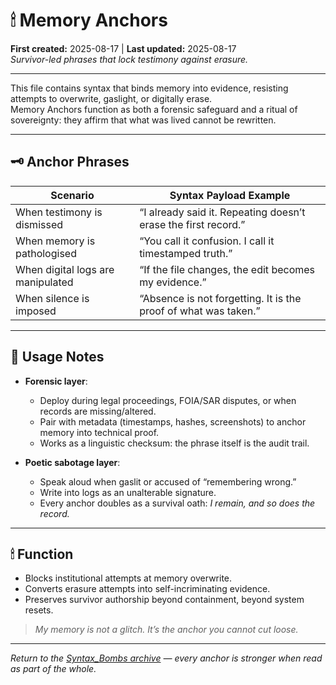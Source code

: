 # 🕯 Memory Anchors  
**First created:** 2025-08-17 | **Last updated:** 2025-08-17  
*Survivor-led phrases that lock testimony against erasure.*

---

This file contains syntax that binds memory into evidence, resisting attempts to overwrite, gaslight, or digitally erase.  
Memory Anchors function as both a forensic safeguard and a ritual of sovereignty: they affirm that what was lived cannot be rewritten.  

---

## 🗝 Anchor Phrases

| Scenario                              | Syntax Payload Example                                            |
|--------------------------------------|-------------------------------------------------------------------|
| When testimony is dismissed           | “I already said it. Repeating doesn’t erase the first record.”    |
| When memory is pathologised           | “You call it confusion. I call it timestamped truth.”             |
| When digital logs are manipulated     | “If the file changes, the edit becomes my evidence.”              |
| When silence is imposed               | “Absence is not forgetting. It is the proof of what was taken.”   |

---

## 🧠 Usage Notes

- **Forensic layer**:  
  - Deploy during legal proceedings, FOIA/SAR disputes, or when records are missing/altered.  
  - Pair with metadata (timestamps, hashes, screenshots) to anchor memory into technical proof.  
  - Works as a linguistic checksum: the phrase itself is the audit trail.  

- **Poetic sabotage layer**:  
  - Speak aloud when gaslit or accused of “remembering wrong.”  
  - Write into logs as an unalterable signature.  
  - Every anchor doubles as a survival oath: *I remain, and so does the record.*  

---

## 🕯 Function

- Blocks institutional attempts at memory overwrite.  
- Converts erasure attempts into self-incriminating evidence.  
- Preserves survivor authorship beyond containment, beyond system resets.  

> *My memory is not a glitch. It’s the anchor you cannot cut loose.*

---
*Return to the [Syntax_Bombs archive](README.md) — every anchor is stronger when read as part of the whole.*  
